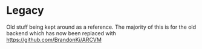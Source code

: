 # Legacy

Old stuff being kept around as a reference. The majority of this is for the old backend which has now been replaced with https://github.com/BrandonKi/ARCVM